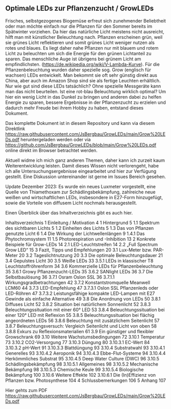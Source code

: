 ## Optimale LEDs zur Pflanzenzucht / GrowLEDs

Frisches, selbstgezogenes Biogemüse erfreut sich zunehmender Beliebtheit oder man möchte einfach nur die Pflanzen für den Sommer bereits im Spätwinter vorziehen. Da hier das natürliche Licht meistens nicht ausreicht, hilft man mit künstlicher Beleuchtung nach.
Pflanzen erscheinen grün, weil sie grünes Licht reflektieren und somit grünes Licht weniger nutzen als rotes und blaues. Es liegt daher nahe Pflanzen nur mit blauem und rotem Licht zu beleuchten um sich die Energie für den grünen Lichtanteil zu sparen. Das menschliche Auge ist übrigens bei grünem Licht am empfindlichsten. (https://de.wikipedia.org/wiki/V-Lambda-Kurve). 
Für die Pflanzenbeleuchtung wurden daher spezielle sog. Grow (englisch für wachsen) LEDs entwickelt. Man bekommt sie oft sehr günstig direkt aus China, aber auch im Amazon Shop sind sie als fertige Leuchten erhältlich.
Nur wie gut sind diese LEDs tatsächlich? Ohne spezielle Messgeräte kann man das nicht beurteilen. Ist eine rot-blau Beleuchtung wirklich optimal? Um hier ein wenig Licht in das Dunkel zu bringen und anderen dabei zu helfen Energie zu sparen, bessere Ergebnisse in der Pflanzenzucht zu erzielen und dadurch mehr Freude bei ihrem Hobby zu haben, entstand dieses Dokument. 

Das komplette Dokument ist in diesem Repository und kann via diesem Direktlink https://raw.githubusercontent.com/JsBergbau/GrowLEDs/main/Grow%20LEDs.pdf heruntergeladen werden oder via https://github.com/JsBergbau/GrowLEDs/blob/main/Grow%20LEDs.pdf online direkt im Browser betrachtet werden. 

Aktuell widme ich mich ganz anderen Themen, daher kann ich zurzeit kaum Weiterentwicklung leisten. Damit dieses Wissen nicht verlorengeht, habe ich alle Untersuchungsergebnisse eingearbeitet und hier zur Verfügung gestellt. Eine Diskussion untereinander ist gerne im Issues Bereich gesehen. 

Update Dezember 2023:
Es wurde ein neues Luxmeter vorgestellt, eine Quelle von Thiamethoxam zur Schädlingsbekämpfung, zahlreiche neue weißen und wirtschaftlichen LEDs, insbesondere in E27-Form hinzugefügt, sowie die Vorteile von diffusem Licht nochmals herausgestellt.

Einen Überblick über das Inhaltverzeichnis gibt es auch hier.

Inhaltsverzeichnis	1
Einleitung / Motivation	4
1	Hintergrund	5
1.1	Spektrum des sichtbaren Lichts	5
1.2	Einheiten des Lichts	5
1.3	Das von Pflanzen genutzte Licht	6
1.4	Die Wirkung der Lichtwellenlängen	9
1.4.1	Das Phytochromsystem	11
1.5	Photorespiration und -Inhibition	13
2	Konkrete Beispiele für Grow-LEDs	14
2.1	LED-Leuchtstreifen	14
2.2	„Full Spectrum Grow LED“	15
3	Fazit, Tipps und Empfehlungen	20
3.1	Lux-Meter bzw. PAR-Meter	20
3.2	Tageslichtnutzung	20
3.3	Die optimale Beleuchtungsdauer	21
3.4	Gepulstes Licht	30
3.5	Weiße LEDs	33
3.5.1	LEDs in klassischer T8 Leuchtstoffröhrenform	34
3.6	Kommerzielle LEDs für Pflanzenbeleuchtung	35
3.6.1	Growy Pflanzenzucht-LEDs	35
3.6.2	SANlight LEDs	36
3.7	Die Selbstbaulösung	36
3.7.1	Osram Oslon SSL	36
3.7.1.1	Wirkungsgradbetrachtungen	42
3.7.2	Konstantstromquelle Meanwell LCM60	44
3.7.3	LED-Empfehlung	47
3.7.3.1	Oslon SSL Pflanzenleds oder LED-Röhren	47
3.7.3.2	Leistungsfähige kompakte LED-Lampen mit E27 Gewinde als einfache Alternative	49
3.8	Die Anordnung von LEDs	50
3.8.1	Diffuses Licht	52
3.8.2	Situation bei natürlichem Sonnenlicht	52
3.8.3	Beleuchtungssituation mit einer 60° LED	53
3.8.4	Beleuchtungssituation bei einer 120° LED mit Reflexion	55
3.8.5	Beleuchtungssituation bei flächig angeordneten LEDs	56
3.8.6	Beleuchtung mit zusätzlichem Seitenlicht	57
3.8.7	Beleuchtungsversuch: Vergleich Seitenlicht und Licht von oben	58
3.8.8	Exkurs zu Reflexionsmaterialien	61
3.9	Ein günstiger und flexibler Growschrank	69
3.10	Weitere Wachstumsbedingungen	72
3.10.1	Temperatur	73
3.10.2	CO2-Versorgung	77
3.10.3	Düngung	80
3.10.3.1	EC-Wert	84
3.10.3.2	pH-Wert	91
3.10.3.3	Blattdüngung	93
3.10.4	Substratwahl	93
3.10.4.1	Generelles	93
3.10.4.2	Aeroponik	94
3.10.4.3	Ebbe-Flut-Systeme	94
3.10.4.4	Herkömmliches Substrat	95
3.10.4.5	Deep Water Culture (DWC)	96
3.10.5	Schädlingsbekämpfung	98
3.10.5.1	Allgemeines	98
3.10.5.2	Mechanische Bekämpfung	98
3.10.5.3	Chemische Keule	99
3.10.5.4	Biologische Bekämpfung	100
3.10.6	Weitere Effekte	102
3.10.6.1	Die (In)Effizienz von Pflanzen bzw. Photosynthese	104
4	Schlussbemerkungen	106
5	Anhang	107


Hier gehts zum PDF https://raw.githubusercontent.com/JsBergbau/GrowLEDs/main/Grow%20LEDs.pdf 

